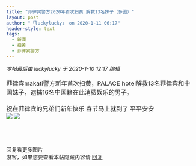 ```yaml
---
title: "菲律宾警方2020年首次扫黄 解救13名妹子（多图）"
layout: post
author: "「luckylucky」 on 2020-1-11 06:17"
header-style: text
tags:
  - 新闻
  - 扫黄
  - 菲律宾警方
---
```


<head>
 <script type="text/javascript">replyreload += ',' + 5954890;</script>
</head>
<body>
 <i class="pstatus"> 本帖最后由 luckylucky 于 2020-1-10 12:17 编辑 </i>
 <br> 
 <br> 
 <font style="color:rgb(34, 34, 34)"><font face="&amp;quot;"><font style="font-size:16px">菲律宾makati警方新年首次扫黄，PALACE hotel解救13名菲律宾和中国妹子，逮捕16名中国籍在此消费娱乐的男子。<br> <br> 祝在菲律宾的兄弟们新年快乐 春节马上就到了 平平安安</font></font></font>
 <font color="#004000"><font style="font-size:16px"><br> </font></font>
 <img src="https://p6-tt.byteimg.com/img/pgc-image/debcba5f4c4347cc8ab92683e4be3595~noop_813x538.jpeg?from=post" onload="thumbImg(this)">
 <img src="https://p9-tt.byteimg.com/img/pgc-image/0453ac42d02a4cebae9edbc2bb04847a~noop_813x538.jpeg?from=post" onload="thumbImg(this)">
 <br> 
 <br> 
 <br> 
 <br> 
 <br> 回复看更多图片
 <br> 
 <div class="locked">
   游客，如果您要查看本帖隐藏内容请 
  <a href="forum.php?mod=post&amp;action=reply&amp;fid=2&amp;tid=549245" onclick="showWindow('reply', this.href)">回复</a> 
 </div>
 <br> 
 <br> 
 <br> 
 <br> 
 <br>
</body>


